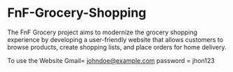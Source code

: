 # FnF-Grocery-Shopping
The FnF Grocery project aims to modernize the grocery shopping experience by  developing a user-friendly website that allows customers to browse products,  create shopping lists, and place orders for home delivery.

To use the Website 
Gmail= johndoe@example.com
password = jhon123
